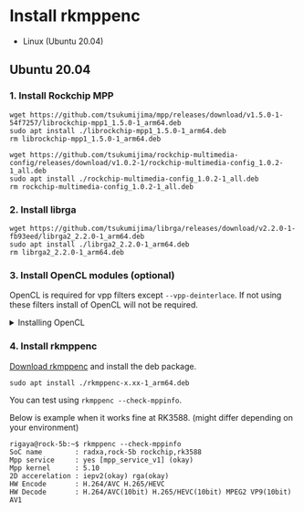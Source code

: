 
# Install rkmppenc

- Linux (Ubuntu 20.04)

## Ubuntu 20.04

### 1. Install Rockchip MPP

```Shell
wget https://github.com/tsukumijima/mpp/releases/download/v1.5.0-1-54f7257/librockchip-mpp1_1.5.0-1_arm64.deb
sudo apt install ./librockchip-mpp1_1.5.0-1_arm64.deb
rm librockchip-mpp1_1.5.0-1_arm64.deb

wget https://github.com/tsukumijima/rockchip-multimedia-config/releases/download/v1.0.2-1/rockchip-multimedia-config_1.0.2-1_all.deb
sudo apt install ./rockchip-multimedia-config_1.0.2-1_all.deb
rm rockchip-multimedia-config_1.0.2-1_all.deb
```

### 2. Install librga
```Shell
wget https://github.com/tsukumijima/librga/releases/download/v2.2.0-1-fb93eed/librga2_2.2.0-1_arm64.deb
sudo apt install ./librga2_2.2.0-1_arm64.deb
rm librga2_2.2.0-1_arm64.deb
```

### 3. Install OpenCL modules (optional)

OpenCL is required for vpp filters except ```--vpp-deinterlace```. If not using these filters install of OpenCL will not be required.

<details><summary>Installing OpenCL</summary>
Here shows examples for installing OpenCL modules for Mali G610 MP4 GPU in RK3588 SoC. Required modules will differ depending on your SoC.

```Shell
wget https://github.com/tsukumijima/libmali-rockchip/releases/download/v1.9-1-6f3d407/libmali-valhall-g610-g13p0-wayland-gbm_1.9-1_arm64.deb
sudo apt install -y ./libmali-valhall-g610-g13p0-wayland-gbm_1.9-1_arm64.deb
rm libmali-valhall-g610-g13p0-wayland-gbm_1.9-1_arm64.deb
```

Can be checked if it works by following comannd line.

```Shell
sudo apt install clinfo
clinfo
```
</details>

### 4. Install rkmppenc

[Download rkmppenc](https://github.com/rigaya/rkmppenc/releases) and install the deb package. 

```Shell
sudo apt install ./rkmppenc-x.xx-1_arm64.deb
```

You can test using ```rkmppenc --check-mppinfo```.

Below is example when it works fine at RK3588. (might differ depending on your environment)

```Shell
rigaya@rock-5b:~$ rkmppenc --check-mppinfo
SoC name        : radxa,rock-5b rockchip,rk3588
Mpp service     : yes [mpp_service_v1] (okay)
Mpp kernel      : 5.10
2D accerelation : iepv2(okay) rga(okay)
HW Encode       : H.264/AVC H.265/HEVC
HW Decode       : H.264/AVC(10bit) H.265/HEVC(10bit) MPEG2 VP9(10bit) AV1
```
